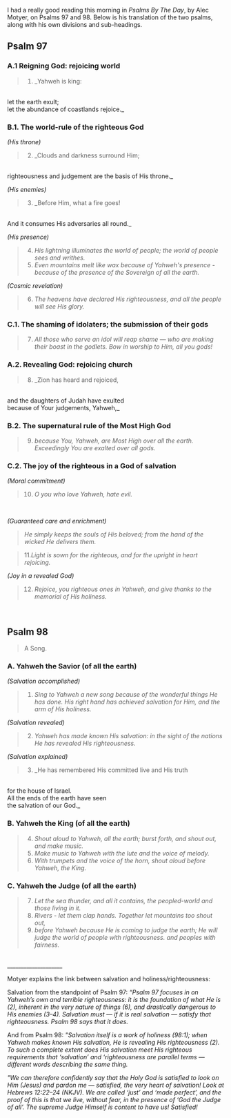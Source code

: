 I had a really good reading this morning in _Psalms By The Day_, by Alec Motyer, on Psalms 97 and 98. Below is his translation of the two psalms, along with his own divisions and sub-headings.
<br>

## Psalm 97
### A.1 Reigning God: rejoicing world
> 1.  _Yahweh is king:
<br>
let the earth exult;
<br>
let the abundance of coastlands rejoice._
<br>

### B.1. The world-rule of the righteous God
_(His throne)_
> 2. _Clouds and darkness surround Him;
<br>
righteousness and judgement are the basis of His throne._
<br>

_(His enemies)_
> 3. _Before Him, what a fire goes!
<br>
And it consumes His adversaries all round._
<br>

_(His presence)_
> 4. _His lightning illuminates the world of people;_
_the world of people sees and writhes._
> 5. _Even mountains melt like wax because of Yahweh's presence -_
_because of the presence of the Sovereign of all the earth._

_(Cosmic revelation)_
> 6. _The heavens have declared His righteousness,_
_and all the people will see His glory._

### C.1. The shaming of idolaters; the submission of their gods
> 7. _All those who serve an idol will reap shame —_
_who are making their boast in the godlets._
_Bow in worship to Him, all you gods!_
  
### A.2. Revealing God: rejoicing church
> 8. _Zion has heard and rejoiced,
<br>
and the daughters of Judah have exulted
<br>
because of Your judgements, Yahweh,_
<br>

### B.2. The supernatural rule of the Most High God
> 9. _because You, Yahweh, are Most High over all the earth._
_Exceedingly You are exalted over all gods._

### C.2. The joy of the righteous in a God of salvation
_(Moral commitment)_
> 10. _O you who love Yahweh, hate evil._
<br>

_(Guaranteed care and enrichment)_
> _He simply keeps the souls of His beloved;_
_from the hand of the wicked He delivers them._

> 11._Light is sown for the righteous,_
_and for the upright in heart rejoicing._

 _(Joy in a revealed God)_
> 12. _Rejoice, you righteous ones in Yahweh,_
_and give thanks to the memorial of His holiness._
<br>

## Psalm 98
>A Song.

### A. Yahweh the Savior (of all the earth)
_(Salvation accomplished)_
> 1. _Sing to Yahweh a new song_
_because of the wonderful things He has done._
_His right hand has achieved salvation for Him,_
_and the arm of His holiness._

_(Salvation revealed)_
> 2. _Yahweh has made known His salvation:_
_in the sight of the nations_
_He has revealed His righteousness._

_(Salvation explained)_
>3. _He has remembered His committed live and His truth
<br>
for the house of Israel.
<br>
All the ends of the earth have seen
<br>
the salvation of our God._
<br>

### B. Yahweh the King (of all the earth)
> 4. _Shout aloud to Yahweh, all the earth;_
_burst forth, and shout out, and make music._
> 5. _Make music to Yahweh with the lute and the voice of melody._
> 6. _With trumpets and the voice of the horn,_
_shout aloud before Yahweh, the King._

### C. Yahweh the Judge (of all the earth)
> 7. _Let the sea thunder, and all it contains,_
_the peopled-world and those living in it._
> 8. _Rivers - let them clap hands._
_Together let mountains too shout out,_
> 9. _before Yahweh_
_because He is coming to judge the earth;_
_He will judge the world of people with righteousness._
_and peoples with fairness._
<br>
____________________
<br>

Motyer explains the link between salvation and holiness/righteousness:
<br>

Salvation from the standpoint of Psalm 97: _“Psalm 97 focuses in on Yahweh’s own and terrible righteousness: it is the foundation of what He is (2), inherent in the very nature of things (6), and drastically dangerous to His enemies (3–4). Salvation must — if it is real salvation — satisfy that righteousness. Psalm 98 says that it does._
<br>

And from Psalm 98: _"Salvation itself is a work of holiness (98:1); when Yahweh makes known His salvation, He is revealing His righteousness (2). To such a complete extent does His salvation meet His righteous requirements that ‘salvation’ and ‘righteousness are parallel terms — different words describing the same thing._
<br>

_"We can therefore confidently say that the Holy God is satisfied to look on Him (Jesus) and pardon me — satisfied, the very heart of salvation! Look at Hebrews 12:22–24 (NKJV). We are called ‘just’ and ‘made perfect’, and the proof of this is that we live, without fear, in the presence of ‘God the Judge of all’. The supreme Judge Himself is content to have us! *Satisfied!*_

